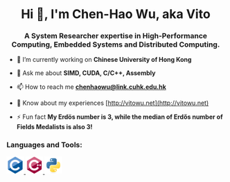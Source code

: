 <h1 align="center">Hi 👋, I'm Chen-Hao Wu, aka Vito</h1>
<h3 align="center">A System Researcher expertise in High-Performance Computing, Embedded Systems and Distributed Computing.</h3>

- 🔭 I’m currently working on **Chinese University of Hong Kong**

- 💬 Ask me about **SIMD, CUDA, C/C++, Assembly**

- 📫 How to reach me **chenhaowu@link.cuhk.edu.hk**

- 📄 Know about my experiences [http://vitowu.net](http://vitowu.net)

- ⚡ Fun fact **My Erdös number is 3, while the median of Erdős number of Fields Medalists is also 3!**


<h3 align="left">Languages and Tools:</h3>
<p align="left"> <a href="https://www.cprogramming.com/" target="_blank"> <img src="https://raw.githubusercontent.com/devicons/devicon/master/icons/c/c-original.svg" alt="c" width="40" height="40"/> </a> <a href="https://www.w3schools.com/cpp/" target="_blank"> <img src="https://raw.githubusercontent.com/devicons/devicon/master/icons/cplusplus/cplusplus-original.svg" alt="cplusplus" width="40" height="40"/> </a> <a href="https://www.python.org" target="_blank"> <img src="https://raw.githubusercontent.com/devicons/devicon/master/icons/python/python-original.svg" alt="python" width="40" height="40"/> </a> </p>
